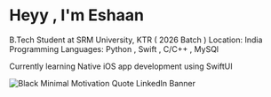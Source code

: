 # Heyy , I'm Eshaan
B.Tech Student at SRM University, KTR ( 2026 Batch )
Location: India
Programming Languages: Python , Swift , C/C++ , MySQl

Currently learning Native iOS app development using SwiftUI


![Black Minimal Motivation Quote LinkedIn Banner](https://user-images.githubusercontent.com/77952783/190132966-61a57cda-ecd0-45d5-bec6-40c9b5a13626.png)
